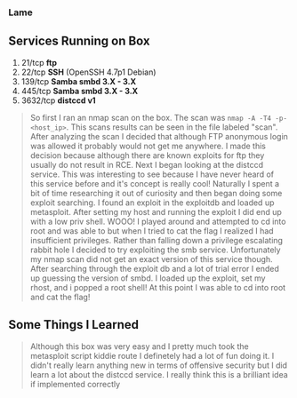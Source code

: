 ### Lame

## Services Running on Box

1. 21/tcp **ftp**
2. 22/tcp **SSH** (OpenSSH 4.7p1 Debian)
3. 139/tcp **Samba smbd 3.X - 3.X**
4. 445/tcp **Samba smbd 3.X - 3.X**
5. 3632/tcp **distccd v1** 

> So first I ran an nmap scan on the box. The scan was `nmap -A -T4 -p- <host_ip>`. This scans results can be seen in the file labeled "scan". After analyzing the scan I decided that although FTP anonymous login was allowed it probably would not get me anywhere. I made this decision because although there are known exploits for ftp they usually do not result in RCE. Next I began looking at the distccd service. This was interesting to see because I have never heard of this service before and it's concept is really cool! Naturally I spent a bit of time researching it out of curiosity and then began doing some exploit searching. I found an exploit in the exploitdb and loaded up metasploit. After setting my host and running the exploit I did end up with a low priv shell. WOOO! I played around and attempted to cd into root and was able to but when I tried to cat the flag I realized I had insufficient privileges. Rather than falling down a privilege escalating rabbit hole I decided to try exploiting the smb service. Unfortunately my nmap scan did not get an exact version of this service though. After searching through the exploit db and a lot of trial error I ended up guessing the version of smbd. I loaded up the exploit, set my rhost, and i popped a root shell! At this point I was able to cd into root and cat the flag!

## Some Things I Learned

> Although this box was very easy and I pretty much took the metasploit script kiddie route I definetely had a lot of fun doing it. I didn't really learn anything new in terms of offensive security but I did learn a lot about the distccd service. I really think this is a brilliant idea if implemented correctly
